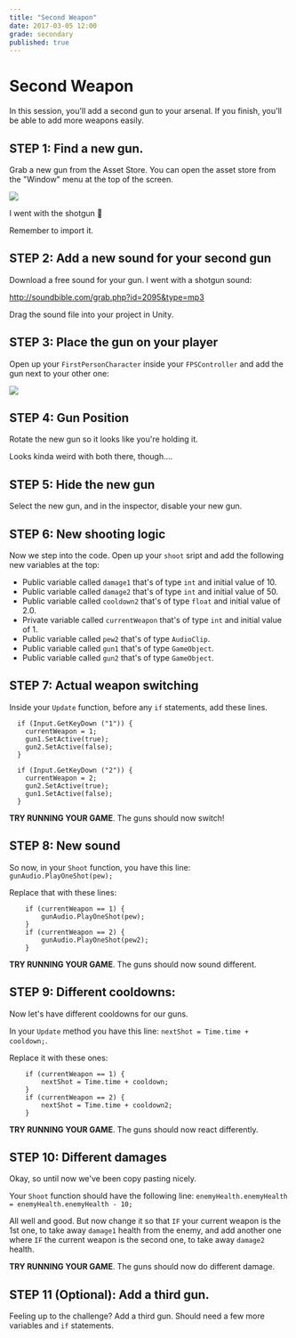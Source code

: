 ```yaml
---
title: "Second Weapon"
date: 2017-03-05 12:00
grade: secondary
published: true
---
```


# Second Weapon

In this session, you'll add a second gun to your arsenal. If you finish, you'll be able to add more weapons easily.

## STEP 1: Find a new gun.

Grab a new gun from the Asset Store. You can open the asset store from the "Window" menu at the top of the screen.

![](http://i.imgur.com/tDauNTG.png)

I went with the shotgun 🔫

Remember to import it.

## STEP 2: Add a new sound for your second gun

Download a free sound for your gun. I went with a shotgun sound:

http://soundbible.com/grab.php?id=2095&type=mp3

Drag the sound file into your project in Unity.

## STEP 3: Place the gun on your player

Open up your `FirstPersonCharacter` inside your `FPSController` and add the gun next to your other one:

![](http://i.imgur.com/ScDi99t.png)

## STEP 4: Gun Position

Rotate the new gun so it looks like you're holding it.

Looks kinda weird with both there, though....

## STEP 5: Hide the new gun

Select the new gun, and in the inspector, disable your new gun.

## STEP 6: New shooting logic

Now we step into the code. Open up your `shoot` sript and add the following new variables at the top:

- Public variable called `damage1` that's of type `int` and initial value of 10.
- Public variable called `damage2` that's of type `int` and initial value of 50.
- Public variable called `cooldown2` that's of type `float` and initial value of 2.0.
- Private variable called `currentWeapon` that's of type `int` and initial value of 1.
- Public variable called `pew2` that's of type `AudioClip`.
- Public variable called `gun1` that's of type `GameObject`.
- Public variable called `gun2` that's of type `GameObject`.

## STEP 7: Actual weapon switching

Inside your `Update` function, before any `if` statements, add these lines.

```
  if (Input.GetKeyDown ("1")) {
  	currentWeapon = 1;
  	gun1.SetActive(true);
  	gun2.SetActive(false);
  }

  if (Input.GetKeyDown ("2")) {
  	currentWeapon = 2;
  	gun2.SetActive(true);
  	gun1.SetActive(false);
  }
```

__TRY RUNNING YOUR GAME__. The guns should now switch!

## STEP 8: New sound

So now, in your `Shoot` function, you have this line: `gunAudio.PlayOneShot(pew);`

Replace that with these lines:

```
	if (currentWeapon == 1) {
  		gunAudio.PlayOneShot(pew);
	}
	if (currentWeapon == 2) {
  		gunAudio.PlayOneShot(pew2);
	}
```

__TRY RUNNING YOUR GAME__. The guns should now sound different.

## STEP 9: Different cooldowns:

Now let's have different cooldowns for our guns.

In your `Update` method you have this line: `nextShot = Time.time + cooldown;`.

Replace it with these ones:

```
    if (currentWeapon == 1) {
    	nextShot = Time.time + cooldown;
    }
    if (currentWeapon == 2) {
    	nextShot = Time.time + cooldown2;
    }
```

__TRY RUNNING YOUR GAME__. The guns should now react differently.


## STEP 10: Different damages

Okay, so until now we've been copy pasting nicely.

Your `Shoot` function should have the following line: `enemyHealth.enemyHealth = enemyHealth.enemyHealth - 10;`

All well and good. But now change it so that `IF` your current weapon is the 1st one, to take away `damage1` health from the enemy, and add another one where `IF` the current weapon is the second one, to take away `damage2` health.

__TRY RUNNING YOUR GAME__. The guns should now do different damage.

## STEP 11 (Optional): Add a third gun.

Feeling up to the challenge? Add a third gun. Should need a few more variables and `if` statements.
